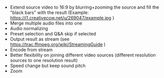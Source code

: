 - Extend source video to 16:9 by blurring+zooming the source and fill the "black bars" with the result (Example: https://i1.creativecow.net/u/269047/example.jpg )
- Merge multiple audio files into one
- Audio normalizing
- Preset selection and Q&A skip if selected
- Output result as stream (see https://trac.ffmpeg.org/wiki/StreamingGuide )
- Encode from stream
- Better flexibility on joining different video sources (different resolution sources to one resolution result)
- Speed change but keep sound pitch
- Zoom
